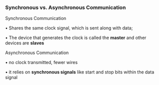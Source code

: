 ### Synchronous vs. Asynchronous Communication

 Synchronous Communication 

• Shares the same clock signal, which is sent along with data; 

• The device that generates the clock is called the **master** and other devices are **slaves** 

 Asynchronous Communication 

• no clock transmitted, fewer wires 

• it relies on **synchronous signals** like start and stop bits within the data signal